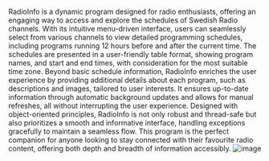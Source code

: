 RadioInfo is a dynamic program designed for radio enthusiasts, offering an engaging way to access and explore the schedules of Swedish Radio channels.  With its intuitive menu-driven interface, users can seamlessly select from various channels to view detailed programming schedules, including programs running 12 hours before and after the current time. The schedules are presented in a user-friendly table format, showing program names, and start and end times, with consideration for the most suitable time zone. Beyond basic schedule information, RadioInfo enriches the user experience by providing additional details about each program, such as descriptions and images, tailored to user interests. It ensures up-to-date information through automatic background updates and allows for manual refreshes,  all without interrupting the user experience. Designed with object-oriented principles, RadioInfo is not only robust and thread-safe but also prioritizes a smooth and informative interface, handling exceptions gracefully to maintain a seamless flow. This program is the perfect companion for anyone looking to stay connected with their favourite radio content, offering both depth and breadth of information accessibly.
![image](https://github.com/rakibhasan-0/Radio_Info_OU3/assets/15912059/578c70a0-2209-46d4-afbf-1c56b7f9c5c7)
